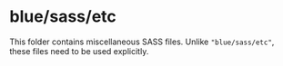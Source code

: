 # blue/sass/etc

This folder contains miscellaneous SASS files. Unlike `"blue/sass/etc"`, these files
need to be used explicitly.
